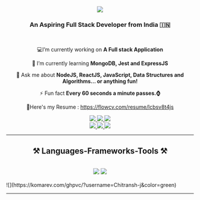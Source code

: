 <h1 align="center">
    <img src="https://readme-typing-svg.herokuapp.com/?font=Righteous&size=35&center=true&vCenter=true&width=500&height=70&duration=4000&lines=Hello+There!+👋;+I'm+Chitransh+Jawere!;" />
</h1>

<h3 align="center">An Aspiring Full Stack Developer from India 🇮🇳</h3>

<br/>

<div align="center">
 
    
 💻I’m currently working on **A Full stack Application**
 
 🌱 I’m currently learning **MongoDB, Jest and ExpressJS**

 💬 Ask me about **NodeJS, ReactJS, JavaScript, Data Structures and Algorithms... or anything fun!**

 ⚡ Fun fact **Every 60 seconds a minute passes.⌚**

 📜Here's my Resume : https://flowcv.com/resume/lcbsv8t4js
 
 </div>

<div align="center">
<a href="https://www.codechef.com/users/chitransh34">
    <img src="https://img.shields.io/badge/CodeChef-%23964B00.svg?style=for-the-badge&logo=CodeChef&logoColor=white" />
  </a>
  <a href="https://leetcode.com/chitransh_jawere_34/" target="_blank">
    <img src="https://img.shields.io/badge/LeetCode-000000?style=for-the-badge&logo=LeetCode&logoColor=#d16c06" target="_blank" />
  </a>
  <a href="https://auth.geeksforgeeks.org/user/chitranshjawere" target="_blank">
     <img src="https://img.shields.io/badge/GeeksforGeeks-gray?style=for-the-badge&logo=geeksforgeeks&logoColor=35914c" target="_blank" />
  </a>

</div>
<div align="center"> 
    

  <a href="mailto:chitranshjawere@outlook.com">
    <img src="https://img.shields.io/badge/Gmail-333333?style=for-the-badge&logo=gmail&logoColor=red" />
  </a>
  <a href="https://www.linkedin.com/in/chitransh-jawere-878497232/" target="_blank">
    <img src="https://img.shields.io/badge/LinkedIn-0077B5?style=for-the-badge&logo=linkedin&logoColor=white" target="_blank" />
  </a>
  <a href="https://chitransh-j.github.io/personal-portfolio/" target="_blank">
     <img src="https://img.shields.io/badge/Portfolio-FF5722?style=for-the-badge&logo=todoist&logoColor=white" target="_blank" />
  </a>
</div>

 <hr/>
 
<h2 align="center">⚒️ Languages-Frameworks-Tools ⚒️</h2>
<br/>
<div align="center">
    <img src="https://skillicons.dev/icons?i=react,bootstrap,html,css,vscode,github,git,cpp,jest" />
    <img src="https://skillicons.dev/icons?i=nodejs,javascript,typescript,express,mysql,postman,tailwind" /><br>
</div>

<br/>
![](https://komarev.com/ghpvc/?username=Chitransh-j&color=green)
<hr/>

  
